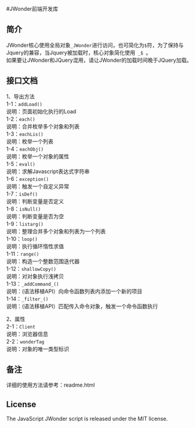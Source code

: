 #JWonder前端开发库

<h2>简介</h2>
JWonder核心使用全局对象<code>_JWonder</code>进行访问，也可简化为<code>$</code>符，为了保持与Jquery的兼容，当Jquery被加载时，核心对象简化使用<code> _$ </code>。<br>
如果要让JWonder和JQuery混用，请让JWonder的加载时间晚于JQuery加载。

<h2> 接口文档 </h2>
1、导出方法 <br>
1-1：<code>addLoad()</code> <br>
说明：页面初始化执行的Load <br>
1-2：<code>each()</code> <br>
说明：合并枚举多个对象和列表 <br>
1-3：<code>eachLis()</code> <br>
说明：枚举一个列表 <br>
1-4：<code>eachObj()</code> <br>
说明：枚举一个对象的属性 <br>
1-5：<code>eval()</code> <br>
说明：求解Javascript表达式字符串 <br>
1-6：<code>exception()</code> <br>
说明：触发一个自定义异常 <br>
1-7：<code>isDef()</code> <br>
说明：判断变量是否定义 <br>
1-8：<code>isNull()</code> <br>
说明：判断变量是否为空 <br>
1-9：<code>listarg()</code> <br>
说明：整理合并多个对象和列表为一个列表 <br>
1-10：<code>loop()</code> <br>
说明：执行循环惰性求值 <br>
1-11：<code>range()</code> <br>
说明：构造一个整数范围迭代器 <br>
1-12：<code>shallowCopy()</code> <br>
说明：对对象执行浅拷贝 <br>
1-13：<code>_addCommand_()</code> <br>
说明：(语法移植API）向命令函数列表内添加一个新的项目 <br>
1-14：<code>_filter_()</code> <br>
说明：(语法移植API）匹配传入命令对象，触发一个命令函数执行 <br>

2、属性 <br>
2-1：<code>Client</code> <br>
说明：浏览器信息 <br>
2-2：<code>wonderTag</code> <br>
说明：对象的唯一类型标识 <br>

<h2>备注</h2>
详细的使用方法请参考：readme.html

<h2>License</h2>
The JavaScript JWonder script is released under the MIT license.
